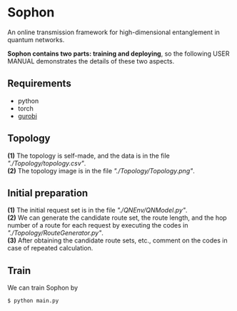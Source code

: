 # Sophon
An online transmission framework for high-dimensional entanglement in quantum networks.  

**Sophon contains two parts: training and deploying**, so the following USER MANUAL demonstrates the details of these two aspects.

## Requirements
- python
- torch
- [gurobi](https://www.gurobi.com/downloads/request-an-evaluation-license/?utm_source=google&utm_medium=cpc&utm_campaign=2024+na+googleads+request+an+evaluation+license&campaignid=193283256&adgroupid=51266130904&creative=601650357807&keyword=gurobipy&matchtype=e&_bn=g&gad_source=1&gclid=Cj0KCQjwq_G1BhCSARIsACc7NxofDNZjgmZVqlw7PuCsPqacAqqLqt7vJC24x2u_CyN4yM7LUmwxRHsaAt9KEALw_wcB)

## Topology
**(1)** The topology is self-made, and the data is in the file *"./Topology/topology.csv"*.    
**(2)** The topology image is in the file *"./Topology/Topology.png"*.

## Initial preparation
**(1)** The initial request set is in the file *"./QNEnv/QNModel.py"*.  
**(2)** We can generate the candidate route set, the route length, and the hop number of a route for each request by executing the codes in *"./Topology/RouteGenerator.py"*.  
**(3)** After obtaining the candidate route sets, etc., comment on the codes in case of repeated calculation.  

## Train
We can train Sophon by 
```shell
$ python main.py
```



